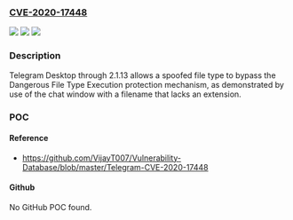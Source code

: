 ### [CVE-2020-17448](https://cve.mitre.org/cgi-bin/cvename.cgi?name=CVE-2020-17448)
![](https://img.shields.io/static/v1?label=Product&message=n%2Fa&color=blue)
![](https://img.shields.io/static/v1?label=Version&message=n%2Fa&color=blue)
![](https://img.shields.io/static/v1?label=Vulnerability&message=n%2Fa&color=brighgreen)

### Description

Telegram Desktop through 2.1.13 allows a spoofed file type to bypass the Dangerous File Type Execution protection mechanism, as demonstrated by use of the chat window with a filename that lacks an extension.

### POC

#### Reference
- https://github.com/VijayT007/Vulnerability-Database/blob/master/Telegram-CVE-2020-17448

#### Github
No GitHub POC found.

